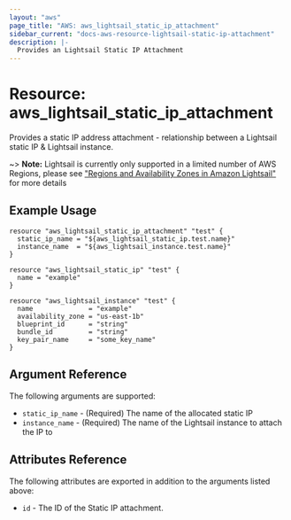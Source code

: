 ```yaml
---
layout: "aws"
page_title: "AWS: aws_lightsail_static_ip_attachment"
sidebar_current: "docs-aws-resource-lightsail-static-ip-attachment"
description: |-
  Provides an Lightsail Static IP Attachment
---
```


# Resource: aws_lightsail_static_ip_attachment

Provides a static IP address attachment - relationship between a Lightsail static IP & Lightsail instance.

~> **Note:** Lightsail is currently only supported in a limited number of AWS Regions, please see ["Regions and Availability Zones in Amazon Lightsail"](https://lightsail.aws.amazon.com/ls/docs/overview/article/understanding-regions-and-availability-zones-in-amazon-lightsail) for more details

## Example Usage

```hcl
resource "aws_lightsail_static_ip_attachment" "test" {
  static_ip_name = "${aws_lightsail_static_ip.test.name}"
  instance_name  = "${aws_lightsail_instance.test.name}"
}

resource "aws_lightsail_static_ip" "test" {
  name = "example"
}

resource "aws_lightsail_instance" "test" {
  name              = "example"
  availability_zone = "us-east-1b"
  blueprint_id      = "string"
  bundle_id         = "string"
  key_pair_name     = "some_key_name"
}
```

## Argument Reference

The following arguments are supported:

* `static_ip_name` - (Required) The name of the allocated static IP
* `instance_name` - (Required) The name of the Lightsail instance to attach the IP to

## Attributes Reference

The following attributes are exported in addition to the arguments listed above:

* `id` - The ID of the Static IP attachment.
